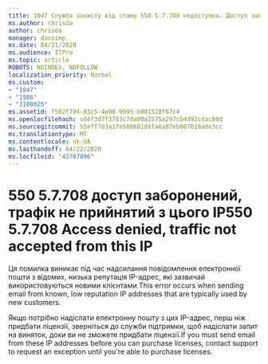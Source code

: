 ```yaml
---
title: 1047 Служба захисту від спаму 550 5.7.708 недоступна. Доступ заборонений, трафік не прийнятий з цього IP
ms.author: chrisda
author: chrisda
manager: dansimp
ms.date: 04/21/2020
ms.audience: ITPro
ms.topic: article
ROBOTS: NOINDEX, NOFOLLOW
localization_priority: Normal
ms.custom:
- "1047"
- "1986"
- "3100025"
ms.assetid: f502f794-03c5-4e08-9095-b801528f67c4
ms.openlocfilehash: cd4f3d7f3783c70a00a2575a297cb4d92cdac80d
ms.sourcegitcommit: 55eff703a17e500681d8fa6a87eb067019ade3cc
ms.translationtype: MT
ms.contentlocale: uk-UA
ms.lasthandoff: 04/22/2020
ms.locfileid: "43707896"
---
```

# <a name="550-57708-access-denied-traffic-not-accepted-from-this-ip"></a><span data-ttu-id="eecd4-103">550 5.7.708 доступ заборонений, трафік не прийнятий з цього IP</span><span class="sxs-lookup"><span data-stu-id="eecd4-103">550 5.7.708 Access denied, traffic not accepted from this IP</span></span>

<span data-ttu-id="eecd4-104">Ця помилка виникає під час надсилання повідомлення електронної пошти з відомих, низька репутація IP-адрес, які зазвичай використовуються новими клієнтами.</span><span class="sxs-lookup"><span data-stu-id="eecd4-104">This error occurs when sending email from known, low reputation IP addresses that are typically used by new customers.</span></span>

<span data-ttu-id="eecd4-105">Якщо потрібно надіслати електронну пошту з цих IP-адрес, перш ніж придбати ліцензії, зверніться до служби підтримки, щоб надіслати запит на виняток, доки ви не зможете придбати ліцензії.</span><span class="sxs-lookup"><span data-stu-id="eecd4-105">If you must send email from these IP addresses before you can purchase licenses, contact support to request an exception until you're able to purchase licenses.</span></span>
